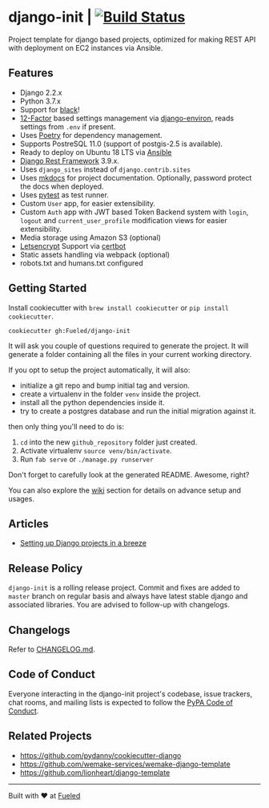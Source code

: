 django-init | [![Build Status](https://travis-ci.com/Fueled/django-init.svg?branch=master)](https://travis-ci.com/Fueled/django-init)
============

Project template for django based projects, optimized for making REST API with deployment on EC2 instances via Ansible.

## Features

- Django 2.2.x
- Python 3.7.x
- Support for [black](https://pypi.org/project/black/)!
- [12-Factor][12factor] based settings management via [django-environ], reads settings from `.env` if present.
- Uses [Poetry](https://poetry.eustace.io/) for dependency management.
- Supports PostreSQL 11.0 (support of postgis-2.5 is available).
- Ready to deploy on Ubuntu 18 LTS via [Ansible](Optional)
- [Django Rest Framework][drf] 3.9.x.
- Uses `django_sites` instead of `django.contrib.sites`
- Uses [mkdocs] for project documentation. Optionally, password protect the docs when deployed.
- Uses [pytest] as test runner.
- Custom `User` app, for easier extensibility.
- Custom `Auth` app with JWT based Token Backend system with `login`, `logout` and `current_user_profile` modification views for easier extensibility.
- Media storage using Amazon S3 (optional)
- [Letsencrypt](https://letsencrypt.org/) Support via [certbot](https://certbot.eff.org)
- Static assets handling via webpack (optional)
- robots.txt and humans.txt configured

## Getting Started

Install cookiecutter with `brew install cookiecutter` or `pip install cookiecutter`.

```
cookiecutter gh:Fueled/django-init
```

It will ask you couple of questions required to generate the project. It will generate a folder containing all the files in your current working directory.

If you opt to setup the project automatically, it will also:
- initialize a git repo and bump initial tag and version.
- create a virtualenv in the folder `venv` inside the project.
- install all the python dependencies inside it.
- try to create a postgres database and run the initial migration against it.

then only thing you'll need to do is:

1. `cd` into the new `github_repository` folder just created.
2. Activate virtualenv `source venv/bin/activate`.
3. Run `fab serve` or `./manage.py runserver`

Don't forget to carefully look at the generated README. Awesome, right?

You can also explore the [wiki] section for details on advance setup and usages.

## Articles

- [Setting up Django projects in a breeze](https://medium.com/fueled-engineering/setting-up-django-projects-in-a-breeze-36c715cc9a6f)

## Release Policy

`django-init` is a rolling release project. Commit and fixes are added to `master` branch on regular basis and always have latest stable django and associated libraries. You are advised to follow-up with changelogs.

## Changelogs

Refer to [CHANGELOG.md](CHANGELOG.md).

## Code of Conduct

Everyone interacting in the django-init project's codebase, issue trackers, chat rooms, and mailing lists is expected to follow the [PyPA Code of Conduct](https://www.pypa.io/en/latest/code-of-conduct/).

## Related Projects

- https://github.com/pydanny/cookiecutter-django
- https://github.com/wemake-services/wemake-django-template
- https://github.com/lionheart/django-template

--------

Built with ♥ at [Fueled](https://fueled.com)

[wiki]: https://github.com/Fueled/django-init/wiki
[mkdocs]: http://www.mkdocs.org/
[12factor]: http://12factor.net
[pytest]: http://pytest.org/
[django-environ]: https://github.com/joke2k/django-environ
[Ansible]: http://docs.ansible.com/index.html
[devrecargar]: https://github.com/scottwoodall/django-devrecargar
[drf]: http://www.django-rest-framework.org/
